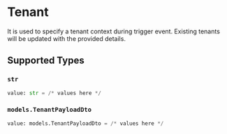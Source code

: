 # Tenant

It is used to specify a tenant context during trigger event.
    Existing tenants will be updated with the provided details.


## Supported Types

### `str`

```python
value: str = /* values here */
```

### `models.TenantPayloadDto`

```python
value: models.TenantPayloadDto = /* values here */
```

